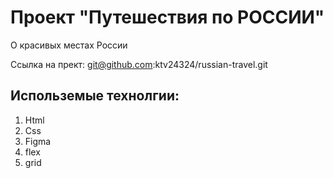 # Проект "Путешествия по РОССИИ"

О красивых местах России

Ссылка на прект: git@github.com:ktv24324/russian-travel.git

## Использемые технолгии:
1. Html
2. Css
3. Figma
4. flex
5. grid